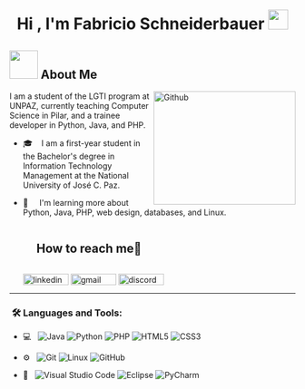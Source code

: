 <h1 align="center">Hi , I'm Fabricio Schneiderbauer <img src="https://media.giphy.com/media/hvRJCLFzcasrR4ia7z/giphy.gif" width="35"></h1>

## <picture><img src = "https://media3.giphy.com/media/v1.Y2lkPTc5MGI3NjExZnFycjdobzgwcXRtODhwOXFvNDJ2N3Q5dnF6b2R1d3V3ZjhrMW5qayZlcD12MV9pbnRlcm5hbF9naWZfYnlfaWQmY3Q9Zw/26vACLXgansDXwHzzI/giphy.webp" width = 50px></picture> About Me

<img align="right" width = 250px height = 200px alt="Github" src="https://media4.giphy.com/media/v1.Y2lkPTc5MGI3NjExZ2NoMjkwcjVuNzdqOXRhMDN2ZzZsZGw1cjRlM2x2M2V4ZWQ2OXlyaCZlcD12MV9pbnRlcm5hbF9naWZfYnlfaWQmY3Q9Zw/vs5y14mkgmZOVukgmE/giphy.webp" />

I am a student of the LGTI program at UNPAZ, currently teaching Computer Science in Pilar, and a trainee developer in Python, Java, and PHP.

- 🎓 &nbsp;  I am a first-year student in the Bachelor's degree in Information Technology Management at the National University of José C. Paz.
- 🌱 &nbsp;   I'm learning more about Python, Java, PHP, web design, databases, and Linux.

  <div id="user-content-toc">
    <ul align="left">
      <summary><h2 style="display: inline-block">How to reach me🤝</h2></summary>
    </ul>
  <!--icons and links-->
  <p align="left">
  <a href="https://www.linkedin.com/in/fabricio-schneiderbauer/" target="blank"><img align="center" src="https://img.shields.io/badge/linkedin-%230077B5.svg?style=for-the-badge&logo=linkedin&logoColor=white" alt="linkedin" height="20" width="80" /></a>
  <a href="fabricioschneider@proton.me" target="blank"><img align="center" src="https://img.shields.io/badge/Gmail-D14836?style=for-the-badge&logo=gmail&logoColor=white" alt="gmail" height="20" width="80"  /></a>
  <a href="discordapp.com/users/fabri3212" target="blank"><img align="center" src="https://img.shields.io/badge/Discord-%235865F2.svg?style=for-the-badge&logo=discord&logoColor=white" alt="discord" height="20" width="80" /></a>
  </p>
  </div>

---

<h3>  &nbsp;🛠️ Languages and Tools:</h3>

- 💻 &nbsp;
  ![Java](https://img.shields.io/badge/java-%23ED8B00.svg?style=for-the-badge&logo=openjdk&logoColor=white)
  ![Python](https://img.shields.io/badge/python-3670A0?style=for-the-badge&logo=python&logoColor=ffdd54)
  ![PHP](https://img.shields.io/badge/php-%23777BB4.svg?style=for-the-badge&logo=php&logoColor=white)
  ![HTML5](https://img.shields.io/badge/html5-%23E34F26.svg?style=for-the-badge&logo=html5&logoColor=white)
  ![CSS3](https://img.shields.io/badge/css3-%231572B6.svg?style=for-the-badge&logo=css3&logoColor=white)
  
  
- ⚙️ &nbsp;
  ![Git](https://img.shields.io/badge/git-%23F05033.svg?style=for-the-badge&logo=git&logoColor=white)
  ![Linux](https://img.shields.io/badge/Linux-FCC624?style=for-the-badge&logo=linux&logoColor=black)
  ![GitHub](https://img.shields.io/badge/github-%23121011.svg?style=for-the-badge&logo=github&logoColor=white)

- 🔧 &nbsp;
  ![Visual Studio Code](https://img.shields.io/badge/Visual%20Studio%20Code-0078d7.svg?style=for-the-badge&logo=visual-studio-code&logoColor=white)
  ![Eclipse](https://img.shields.io/badge/Eclipse-FE7A16.svg?style=for-the-badge&logo=Eclipse&logoColor=white)
  ![PyCharm](https://img.shields.io/badge/pycharm-143?style=for-the-badge&logo=pycharm&logoColor=black&color=black&labelColor=green)
<br/>

